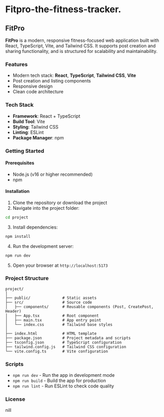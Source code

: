 # Fitpro-the-fitness-tracker.

## FitPro

**FitPro** is a modern, responsive fitness-focused web application built with React, TypeScript, Vite, and Tailwind CSS. It supports post creation and sharing functionality, and is structured for scalability and maintainability.

### Features

- Modern tech stack: **React**, **TypeScript**, **Tailwind CSS**, **Vite**
- Post creation and listing components
- Responsive design
- Clean code architecture

### Tech Stack

- **Framework**: React + TypeScript
- **Build Tool**: Vite
- **Styling**: Tailwind CSS
- **Linting**: ESLint
- **Package Manager**: npm

### Getting Started

#### Prerequisites

- Node.js (v16 or higher recommended)
- npm

#### Installation

1. Clone the repository or download the project
2. Navigate into the project folder:

```bash
cd project
```

3. Install dependencies:

```bash
npm install
```

4. Run the development server:

```bash
npm run dev
```

5. Open your browser at `http://localhost:5173`

### Project Structure

```
project/
│
├── public/              # Static assets
├── src/                 # Source code
│   ├── components/      # Reusable components (Post, CreatePost, Header)
│   ├── App.tsx          # Root component
│   ├── main.tsx         # App entry point
│   └── index.css        # Tailwind base styles
│
├── index.html           # HTML template
├── package.json         # Project metadata and scripts
├── tsconfig.json        # TypeScript configuration
├── tailwind.config.js   # Tailwind CSS configuration
└── vite.config.ts       # Vite configuration
```

### Scripts

- `npm run dev` - Run the app in development mode
- `npm run build` - Build the app for production
- `npm run lint` - Run ESLint to check code quality

### License

nill

